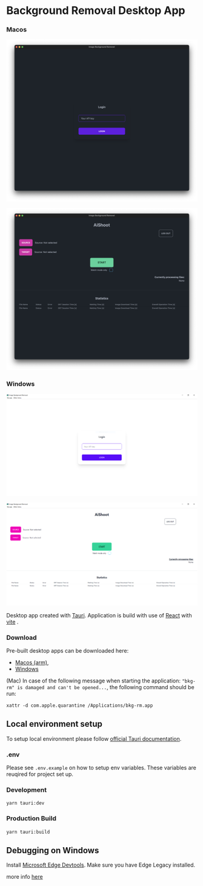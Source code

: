 # Background Removal Desktop App

### Macos

![login-macos.png](./docs/login-macos.png)

![main-macos.png](./docs/main-macos.png)

### Windows

![login-windows.PNG](./docs/login-windows.PNG)

![main-windows.PNG](./docs/main-windows.PNG)

Desktop app created with [Tauri](https://tauri.app/). Application is build with use of [React](https://react.dev/) with [vite](https://vitejs.dev/) .

### Download

Pre-built desktop apps can be downloaded here:

- [Macos (arm)](https://aishoot.fra1.cdn.digitaloceanspaces.com/bkg-rm-desktop-app/bkg-rm_1.0.0_aarch64.dmg),
- [Windows](https://aishoot.fra1.cdn.digitaloceanspaces.com/bkg-rm-desktop-app/bkg-rm_1.0.0_x64-setup.exe)

(Mac) In case of the following message when starting the application: `"bkg-rm" is damaged and can't be opened...`, the following command should be run:

```
xattr -d com.apple.quarantine /Applications/bkg-rm.app
```

## Local environment setup

To setup local environment please follow [official Tauri documentation](https://tauri.app/v1/guides/getting-started/prerequisites).

### .env

Please see `.env.example` on how to setup env variables. These variables are reuqired for project set up.

### Development

```
yarn tauri:dev
```

### Production Build

```
yarn tauri:build
```

## Debugging on Windows

Install [Microsoft Edge Devtools](https://www.microsoft.com/en-au/p/microsoft-edge-devtools-preview/9mzbfrmz0mnj?rtc=1&activetab=pivot:overviewtab). Make sure you have Edge Legacy installed.

more info [here](https://github.com/tauri-apps/tauri/wiki/04.-MS-Windows-Setup#devtools)
